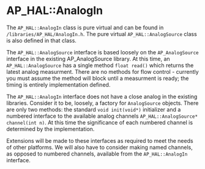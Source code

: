 # AP_HAL::AnalogIn

The `AP_HAL::AnalogIn` class is pure virtual and can be found in `/libraries/AP_HAL/AnalogIn.h`. The pure virtual `AP_HAL::AnalogSource` class is also defined in that class.

The `AP_HAL::AnalogSource` interface is based loosely on the `AP_AnalogSource` interface in the existing AP_AnalogSource library. At this time, an `AP_HAL::AnalogSource` has a single method `float read()` which returns the latest analog measurment. There are no methods for flow control - currently you must assume the method will block until a measurment is ready; the timing is entirely implementation defined.

The `AP_HAL::AnalogIn` interface does not have a close analog in the existing libraries. Consider it to be, loosely, a factory for `AnalogSource` objects. There are only two methods: the standard `void init(void*)` initializer and a numbered interface to the available analog channels `AP_HAL::AnalogSource* channel(int n)`. At this time the significance of each numbered channel is determined by the implementation.

Extensions will be made to these interfaces as required to meet the needs of other platforms. We will also have to consider making named channels, as opposed to numbered channels, available from the `AP_HAL::AnalogIn` interface.
